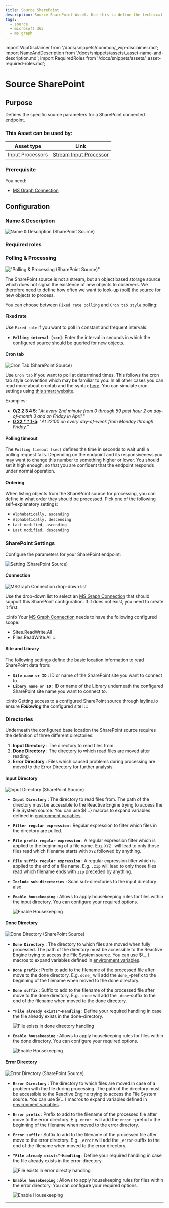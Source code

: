 ```yaml
---
title: Source SharePoint
description: Source SharePoint Asset. Use this to define the technical parameters for a SharePoint source endpoint.
tags:
  - source
  - microsoft 365
  - ms graph
---
```


import WipDisclaimer from '/docs/snippets/common/_wip-disclaimer.md';
import NameAndDescription from '/docs/snippets/assets/_asset-name-and-description.md';
import RequiredRoles from '/docs/snippets/assets/_asset-required-roles.md';

# Source SharePoint

## Purpose

Defines the specific source parameters for a SharePoint connected endpoint. 

### This Asset can be used by:

| Asset type       | Link                                                                       |
|------------------|----------------------------------------------------------------------------|
| Input Processors | [Stream Input Processor](/docs/assets/processors-input/asset-input-stream) |

### Prerequisite

You need:

* [MS Graph Connection](/docs/assets/connections/asset-connection-msgraph)

## Configuration

### Name & Description

![Name & Description (SharePoint Source)](./.asset-source-sharepoint_images/1714662459607.png "Name & Description (SharePoint Source)")

<NameAndDescription></NameAndDescription>

### Required roles

<RequiredRoles></RequiredRoles>

### Polling & Processing

!["Polling & Processing (SharePoint Source)"](./.asset-source-file_images/1714404765965.png "Polling & Processing (SharePoint Source)")

The SharePoint source is not a stream, but an object based storage source which does not signal the existence of new objects to observers.
We therefore need to define how often we want to look-up (poll) the source for new objects to process.

You can choose between `Fixed rate polling` and `Cron tab style` polling:

#### Fixed rate

Use `Fixed rate` if you want to poll in constant and frequent intervals.

* **`Polling interval [sec]`**: Enter the interval in seconds in which the configured source should be queried for new objects.

#### Cron tab

![](.asset-source-ftp_images/e1e03d17.png "Cron Tab (SharePoint Source)")

Use `Cron tab` if you want to poll at determined times. This follows the cron tab style convention which may be familiar to you.
In all other cases you can read more about crontab and the syntax [here](https://en.wikipedia.org/wiki/Cron).
You can simulate cron settings using [this smart website](https://crontab.guru/).

Examples:

* **[0/2 2 3 4 5](https://crontab.guru/#0/2_2_3_4_5)**: "_At every 2nd minute from 0 through 59 past hour 2 on day-of-month 3 and on Friday in April._"
* **[0 22 * * 1-5](https://crontab.guru/#0_22_*_*_1-5)**: "_At 22:00 on every day-of-week from Monday through Friday._"

#### Polling timeout

The `Polling timeout [sec]` defines the time in seconds to wait until a polling request fails.
Depending on the endpoint and its responsiveness you may want to change this number to something higher or lower.
You should set it high enough, so that you are confident that the endpoint responds under normal operation.

#### Ordering

When listing objects from the SharePoint source for processing, you can define in what order they should be processed.
Pick one of the following self-explanatory settings:

* `Alphabetically, ascending`
* `Alphabetically, descending`
* `Last modified, ascending`
* `Last modified, descending`


### SharePoint Settings

Configure the parameters for your SharePoint endpoint:

![Setting (SharePoint Source)](./.asset-source-sharepoint_images/1714662829792.png "Setting (SharePoint Source)")

#### Connection

![MSGraph Connection drop-down list](./.asset-source-sharepoint_images/1714663912005.png "MSGraph Connection drop-down list")

Use the drop-down list to select an [MS Graph Connection](/docs/assets/connections/asset-connection-msgraph) that should
support this SharePoint configuration. If it does not exist, you need to create it first.

:::info
Your [MS Graph Connection](/docs/assets/connections/asset-connection-msgraph) needs to have the following configured scope:
* Sites.ReadWrite.All
* Files.ReadWrite.All
:::


#### Site and Library

The following settings define the basic location information to read SharePoint data from: 

* **`Site name or ID`** : ID or name of the SharePoint site you want to connect to.
* **`Libary name or ID`** : ID or name of the Library underneath the configured SharePoint site name you want to connect to.

:::info
Getting access to a configured SharePoint source through layline.io ensure _**Following**_ the configured site!
:::

### Directories

Underneath the configured base location the SharePoint source requires the definition of three different directories:

1. **Input Directory** : The directory to read files from.
2. **Done Directory** : The directory to which read files are moved after reading.
3. **Error Directory** : Files which caused problems during processing are moved to the Error Directory for further analysis.

#### Input Directory

![Input Directory (SharePoint Source)](./.asset-source-file_images/1714405912849.png "Input Directory (SharePoint Source)")

* **`Input Directory`** : The directory to read files from.
  The path of the directory must be accessible to the Reactive Engine trying to access the File System source.
  You can use ${...} macros to expand variables defined in [environment variables](/docs/assets/resources/asset-resource-environment).

* **`Filter regular expression`** : Regular expression to filter which files in the directory are pulled.

* **`File prefix regular expression`** : A regular expression filter which is applied to the beginning of a file name.
  E.g. `XYZ.` will lead to only those files read which filename starts with `XYZ` followed by anything.

* **`File suffix regular expression`** : A regular expression filter which is applied to the end of a file name.
  E.g. `.zip` will lead to only those files read which filename ends with `zip` preceded by anything.

* **`Include sub-directories`** : Scan sub-directories to the input directory also.

* **`Enable housekeeping`** : Allows to apply housekeeping rules for files within the input directory. You can configure your required options.

  ![Enable Housekeeping](./.asset-source-file_images/1714492771470.png "Enable Housekeeping")


#### Done Directory

![Done Directory (SharePoint Source)](./.asset-source-file_images/1714406005471.png "Done Directory (SharePoint Source)")

* **`Done Directory`** : The directory to which files are moved when fully processed.
  The path of the directory must be accessible to the Reactive Engine trying to access the File System source.
  You can use ${...} macros to expand variables defined in [environment variables](/docs/assets/resources/asset-resource-environment).

* **`Done prefix`** : Prefix to add to the filename of the processed file after move to the done directory.
  E.g. `done_` will add the `done_`-prefix to the beginning of the filename when moved to the done directory.

* **`Done suffix`** : Suffix to add to the filename of the processed file after move to the done directory.
  E.g. `_done` will add the `_done`-suffix to the end of the filename when moved to the done directory.

* **`"File already exists"-Handling`** : Define your required handling in case the file already exists in the done-directory.

  ![File exists in done directory handling](./.asset-source-file_images/1714406178163.png "File exists in done directory handling")

* **`Enable housekeeping`** : Allows to apply housekeeping rules for files within the done directory. You can configure your required options.

  ![Enable Housekeeping](./.asset-source-file_images/1714492771470.png "Enable Housekeeping")



#### Error Directory

![Error Directory (SharePoint Source)](./.asset-source-file_images/1714406576311.png "Error Directory (SharePoint Source)")

* **`Error Directory`** : The directory to which files are moved in case of a problem with the file during processing.
  The path of the directory must be accessible to the Reactive Engine trying to access the File System source.
  You can use ${...} macros to expand variables defined in [environment variables](/docs/assets/resources/asset-resource-environment).

* **`Error prefix`** : Prefix to add to the filename of the processed file after move to the error directory.
  E.g. `error_` will add the `error_`-prefix to the beginning of the filename when moved to the error directory.

* **`Error suffix`** : Suffix to add to the filename of the processed file after move to the error directory.
  E.g. `_error` will add the `_error`-suffix to the end of the filename when moved to the error directory.

* **`"File already exists"-Handling`** : Define your required handling in case the file already exists in the error-directory.

  ![File exists in error directly handling](./.asset-source-file_images/1714406990266.png "File exists in error directly handling")

* **`Enable housekeeping`** : Allows to apply housekeeping rules for files within the error directory. You can configure your required options.

  ![Enable Housekeeping](./.asset-source-file_images/1714492771470.png "Enable Housekeeping")





---

<WipDisclaimer></WipDisclaimer>
